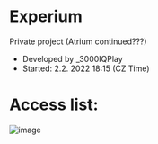 # Experium
Private project (Atrium continued???) <br />
- Developed by _3000IQPlay <br />
- Started: 2.2. 2022 18:15 (CZ Time)

# Access list:
![image](https://user-images.githubusercontent.com/75604883/190438231-0389ecb3-1ed7-4d18-a12b-4c069d162a6b.png)
